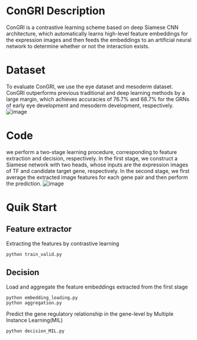ConGRI Description
=

ConGRI is a contrastive learning scheme based on deep Siamese CNN architecture, which automatically learns high-level feature embeddings for the expression images and then feeds the embeddings to an artificial neural network to determine whether or not the interaction exists.

# Dataset
To evaluate ConGRI, we use the eye dataset and mesoderm dataset.  ConGRI outperforms previous traditional and deep learning methods by a large margin, which achieves accuracies of 76.7% and 68.7% for the GRNs of early eye development and mesoderm development, respectively. 
![image](https://user-images.githubusercontent.com/63761690/117985769-90f85b00-b36b-11eb-94ee-9334cdbf7cb4.png)


# Code
we perform a two-stage learning procedure, corresponding to feature extraction and decision, respectively. In the first stage, we construct a Siamese network with two heads, whose inputs are the expression images of TF and candidate target gene, respectively. In the second stage,  we first average the extracted image features for each gene pair and then perform the prediction.
![image](https://user-images.githubusercontent.com/63761690/117983132-3e1da400-b369-11eb-822f-9f023ab56641.png)

# Quik Start

Feature extractor
-
Extracting the features by contrastive learning 

    python train_valid.py

Decision
-
Load and aggregate the feature embeddings extracted from the first stage

    python embedding_loading.py
    python aggregation.py

Predict the gene regulatory relationship in the gene-level by Multiple Instance Learning(MIL)

    python decision_MIL.py
